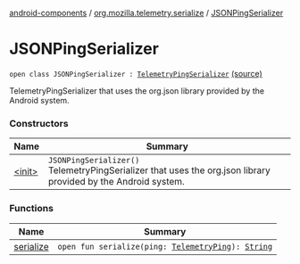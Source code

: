 [android-components](../../index.md) / [org.mozilla.telemetry.serialize](../index.md) / [JSONPingSerializer](./index.md)

# JSONPingSerializer

`open class JSONPingSerializer : `[`TelemetryPingSerializer`](../-telemetry-ping-serializer/index.md) [(source)](https://github.com/mozilla-mobile/android-components/blob/master/components/service/telemetry/src/main/java/org/mozilla/telemetry/serialize/JSONPingSerializer.java#L16)

TelemetryPingSerializer that uses the org.json library provided by the Android system.

### Constructors

| Name | Summary |
|---|---|
| [&lt;init&gt;](-init-.md) | `JSONPingSerializer()`<br>TelemetryPingSerializer that uses the org.json library provided by the Android system. |

### Functions

| Name | Summary |
|---|---|
| [serialize](serialize.md) | `open fun serialize(ping: `[`TelemetryPing`](../../org.mozilla.telemetry.ping/-telemetry-ping/index.md)`): `[`String`](https://kotlinlang.org/api/latest/jvm/stdlib/kotlin/-string/index.html) |

